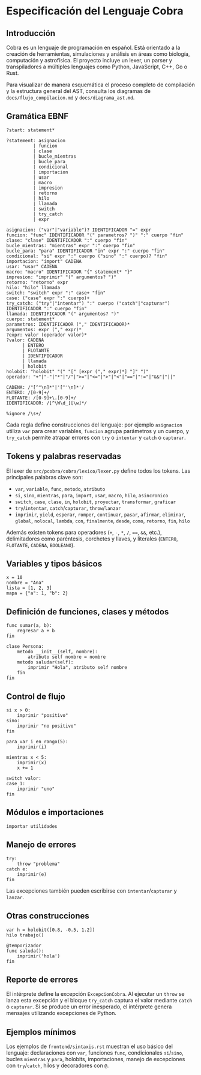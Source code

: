 # Especificación del Lenguaje Cobra

## Introducción
Cobra es un lenguaje de programación en español. Está orientado a la creación de herramientas, simulaciones y análisis en áreas como biología, computación y astrofísica. El proyecto incluye un lexer, un parser y transpiladores a múltiples lenguajes como Python, JavaScript, C++, Go o Rust.

Para visualizar de manera esquemática el proceso completo de compilación y la estructura general del AST, consulta los diagramas de `docs/flujo_compilacion.md` y `docs/diagrama_ast.md`.

## Gramática EBNF
```ebnf
?start: statement*

?statement: asignacion
          | funcion
          | clase
          | bucle_mientras
          | bucle_para
          | condicional
          | importacion
          | usar
          | macro
          | impresion
          | retorno
          | hilo
          | llamada
          | switch
          | try_catch
          | expr

asignacion: ("var"|"variable")? IDENTIFICADOR "=" expr
funcion: "func" IDENTIFICADOR "(" parametros? ")" ":" cuerpo "fin"
clase: "clase" IDENTIFICADOR ":" cuerpo "fin"
bucle_mientras: "mientras" expr ":" cuerpo "fin"
bucle_para: "para" IDENTIFICADOR "in" expr ":" cuerpo "fin"
condicional: "si" expr ":" cuerpo ("sino" ":" cuerpo)? "fin"
importacion: "import" CADENA
usar: "usar" CADENA
macro: "macro" IDENTIFICADOR "{" statement* "}"
impresion: "imprimir" "(" argumentos? ")"
retorno: "retorno" expr
hilo: "hilo" llamada
switch: "switch" expr ":" case+ "fin"
case: ("case" expr ":" cuerpo)+
try_catch: ("try"|"intentar") ":" cuerpo ("catch"|"capturar") IDENTIFICADOR ":" cuerpo "fin"
llamada: IDENTIFICADOR "(" argumentos? ")"
cuerpo: statement*
parametros: IDENTIFICADOR ("," IDENTIFICADOR)*
argumentos: expr ("," expr)*
?expr: valor (operador valor)*
?valor: CADENA
      | ENTERO
      | FLOTANTE
      | IDENTIFICADOR
      | llamada
      | holobit
holobit: "holobit" "(" "[" [expr ("," expr)*] "]" ")"
operador: "+"|"-"|"*"|"/"|">="|"<="|">"|"<"|"=="|"!="|"&&"|"||"

CADENA: /"[^"\n]*"|'[^'\n]*'/
ENTERO: /[0-9]+/
FLOTANTE: /[0-9]+\.[0-9]+/
IDENTIFICADOR: /[^\W\d_][\w]*/

%ignore /\s+/
```
Cada regla define construcciones del lenguaje: por ejemplo `asignacion` utiliza `var` para crear variables, `funcion` agrupa parámetros y un cuerpo, y `try_catch` permite atrapar errores con `try` o `intentar` y `catch` o `capturar`.

## Tokens y palabras reservadas
El lexer de `src/pcobra/cobra/lexico/lexer.py` define todos los tokens. Las principales palabras clave son:
- `var`, `variable`, `func`, `metodo`, `atributo`
- `si`, `sino`, `mientras`, `para`, `import`, `usar`, `macro`, `hilo`, `asincronico`
- `switch`, `case`, `clase`, `in`, `holobit`, `proyectar`, `transformar`, `graficar`
- `try`/`intentar`, `catch`/`capturar`, `throw`/`lanzar`
- `imprimir`, `yield`, `esperar`, `romper`, `continuar`, `pasar`, `afirmar`, `eliminar`,
  `global`, `nolocal`, `lambda`, `con`, `finalmente`, `desde`, `como`, `retorno`, `fin`, `hilo`

Además existen tokens para operadores (`+`, `-`, `*`, `/`, `==`, `&&`, etc.), delimitadores como paréntesis, corchetes y llaves, y literales (`ENTERO`, `FLOTANTE`, `CADENA`, `BOOLEANO`).

## Variables y tipos básicos
```cobra
x = 10
nombre = "Ana"
lista = [1, 2, 3]
mapa = {"a": 1, "b": 2}
```

## Definición de funciones, clases y métodos
```cobra
func sumar(a, b):
    regresar a + b
fin

clase Persona:
    metodo __init__(self, nombre):
        atributo self nombre = nombre
    metodo saludar(self):
        imprimir "Hola", atributo self nombre
    fin
fin
```

## Control de flujo
```cobra
si x > 0:
    imprimir "positivo"
sino:
    imprimir "no positivo"
fin

para var i en rango(5):
    imprimir(i)

mientras x < 5:
    imprimir(x)
    x += 1

switch valor:
case 1:
    imprimir "uno"
fin
```

## Módulos e importaciones
```cobra
importar utilidades
```

## Manejo de errores
```cobra
try:
    throw "problema"
catch e:
    imprimir(e)
fin
```
Las excepciones también pueden escribirse con `intentar`/`capturar` y `lanzar`.

## Otras construcciones
```cobra
var h = holobit([0.8, -0.5, 1.2])
hilo trabajo()

@temporizador
func saluda():
    imprimir('hola')
fin
```

## Reporte de errores
El intérprete define la excepción `ExcepcionCobra`. Al ejecutar un `throw` se lanza esta excepción y el bloque `try_catch` captura el valor mediante `catch` o `capturar`. Si se produce un error inesperado, el intérprete genera mensajes utilizando excepciones de Python.

## Ejemplos mínimos
Los ejemplos de `frontend/sintaxis.rst` muestran el uso básico del lenguaje: declaraciones con `var`, funciones `func`, condicionales `si`/`sino`, bucles `mientras` y `para`, holobits, importaciones, manejo de excepciones con `try`/`catch`, hilos y decoradores con `@`.
